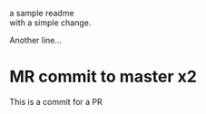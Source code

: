 a sample readme  
with a simple change.  

Another line...

# MR commit to master x2
This is a commit for a PR
